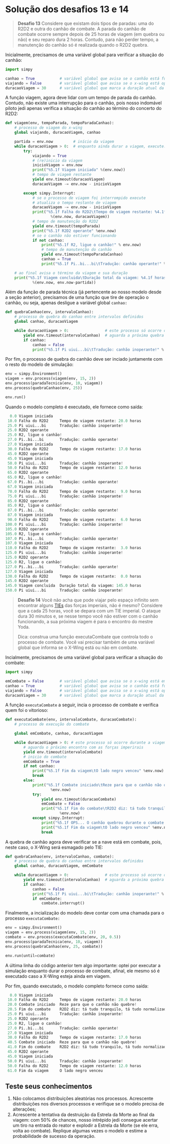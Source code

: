 # Solução dos desafios 13 e 14

> **Desafio 13** Considere que existam dois tipos de paradas: uma do R2D2 e outra do canhão de combate. A parada do canhão de combate ocorre sempre depois de 25 horas de viagem \(em quebra ou não\) e seu reparo dura 2 horas. Contudo, para não perder tempo, a manutenção do canhão só é realizada quando o R2D2 quebra.

Inicialmente, precisamos de uma variável global para verificar a situação do canhão:

```python
import simpy

canhao = True           # variável global que avisa se o canhão está funcionando
viajando = False        # variável global que avisa se o x-wing está operando
duracaoViagem = 30      # variável global que marca a duração atual da viagem
```

A função viagem, agora deve lidar com um tempo de parada do canhão. Contudo, não existe uma interrupção para o canhão, pois nosso indomável piloto jedi apenas verifica a situação do canhão ao término do concerto do R2D2:

```python
def viagem(env, tempoParada, tempoParadaCanhao):
    # processo de viagem do x-wing
    global viajando, duracaoViagem, canhao

    partida = env.now         # início da viagem
    while duracaoViagem > 0:  # enquanto ainda durar a viagem, execute:
        try:
            viajando = True
            # (re)inicio da viagem
            inicioViagem = env.now 
            print("%5.1f Viagem iniciada" %(env.now))
            # tempo de viagem restante
            yield env.timeout(duracaoViagem) 
            duracaoViagem -= env.now - inicioViagem

        except simpy.Interrupt:
            # se o processo de viagem foi interrompido execute
            # atualiza o tempo restante de viagem
            duracaoViagem -= env.now - inicioViagem 
            print("%5.1f Falha do R2D2\tTempo de viagem restante: %4.1f horas" 
                    %(env.now, duracaoViagem))
            # tempo de manutenção do R2D2
            yield env.timeout(tempoParada)
            print("%5.1f R2D2 operante" %env.now)
            # se o canhão não estiver funcionando
            if not canhao:
                print("%5.1f R2, ligue o canhão!" % env.now)
                # tempo de manutenção do canhão
                yield env.timeout(tempoParadaCanhao)
                canhao = True
                print("%5.1f Pi..bi...bi\tTradução: canhão operante!" % env.now)

    # ao final avisa o término da viagem e sua duração
    print("%5.1f Viagem concluida\tDuração total da viagem: %4.1f horas" 
            %(env.now, env.now-partida))
```

Além da função de parada técnica \(já pertencente ao nosso modelo desde a seção anterior\), precisamos de uma função que tire de operação o canhão, ou seja, apenas desligue a variável global `canhao:`

```python
def quebraCanhao(env, intervaloCanhao):
    # processo de quebra do canhao entre intervalos definidos
    global canhao, duracaoViagem

    while duracaoViagem > 0:                # este processo só ocorre durante a viagem
        yield env.timeout(intervaloCanhao)  # aguarda a próxima quebra do canhao
        if canhao:
            canhao = False
            print("%5.1f Pi uiui...bi\tTradução: canhão inoperante!" % (env.now))
```

Por fim, o processo de quebra do canhão deve ser inciado juntamente com o resto do modelo de simulação:

```python
env = simpy.Environment()
viagem = env.process(viagem(env, 15, 2))
env.process(paradaTecnica(env, 10, viagem))
env.process(quebraCanhao(env, 25))

env.run()
```

Quando o modelo completo é executado, ele fornece como saída:

```python
  0.0 Viagem iniciada
 10.0 Falha do R2D2     Tempo de viagem restante: 20.0 horas
 25.0 Pi uiui...bi      Tradução: canhão inoperante!
 25.0 R2D2 operante
 25.0 R2, ligue o canhão!
 27.0 Pi..bi...bi       Tradução: canhão operante!
 27.0 Viagem iniciada
 30.0 Falha do R2D2     Tempo de viagem restante: 17.0 horas
 45.0 R2D2 operante
 45.0 Viagem iniciada
 50.0 Pi uiui...bi      Tradução: canhão inoperante!
 50.0 Falha do R2D2     Tempo de viagem restante: 12.0 horas
 65.0 R2D2 operante
 65.0 R2, ligue o canhão!
 67.0 Pi..bi...bi       Tradução: canhão operante!
 67.0 Viagem iniciada
 70.0 Falha do R2D2     Tempo de viagem restante:  9.0 horas
 75.0 Pi uiui...bi      Tradução: canhão inoperante!
 85.0 R2D2 operante
 85.0 R2, ligue o canhão!
 87.0 Pi..bi...bi       Tradução: canhão operante!
 87.0 Viagem iniciada
 90.0 Falha do R2D2     Tempo de viagem restante:  6.0 horas
100.0 Pi uiui...bi      Tradução: canhão inoperante!
105.0 R2D2 operante
105.0 R2, ligue o canhão!
107.0 Pi..bi...bi       Tradução: canhão operante!
107.0 Viagem iniciada
110.0 Falha do R2D2     Tempo de viagem restante:  3.0 horas
125.0 Pi uiui...bi      Tradução: canhão inoperante!
125.0 R2D2 operante
125.0 R2, ligue o canhão!
127.0 Pi..bi...bi       Tradução: canhão operante!
127.0 Viagem iniciada
130.0 Falha do R2D2     Tempo de viagem restante:  0.0 horas
145.0 R2D2 operante
145.0 Viagem concluida  Duração total da viagem: 145.0 horas
150.0 Pi uiui...bi      Tradução: canhão inoperante!
```

> **Desafio 14** Você não acha que pode viajar pelo espaço infinito sem encontrar alguns [TIEs](https://en.wikipedia.org/wiki/TIE_fighter) das forças imperiais, não é mesmo? Considere que a cada 25 horas, você se depara com um TIE imperial. O ataque dura 30 minutos e, se nesse tempo você não estiver com o canhão funcionando, a sua próxima viagem é para o encontro do mestre Yoda.
>
> Dica: construa uma função executaCombate que controla todo o processo de combate. Você vai precisar também de uma variável global que informa se o X-Wing está ou não em combate.

Incialmente, precisamos de uma variável global para verificar a situação do combate:

```python
import simpy

emCombate = False       # variável global que avisa se o x-wing está em combate
canhao = True           # variável global que avisa se o canhão está funcionando
viajando = False        # variável global que avisa se o x-wing está operando
duracaoViagem = 30      # variável global que marca a duração atual da viagem
```

A função `executaCombate` a seguir, incia o processo de combate e verifica quem foi o vitorioso:

```python
def executaCombate(env, intervaloCombate, duracaoCombate):
    # processo de execução do combate

    global emCombate, canhao, duracaoViagem

    while duracaoViagem > 0: # este processo só ocorre durante a viagem
        # aguarda o próximo encontro com as forças imperirais
        yield env.timeout(intervaloCombate)
        # inicio do combate
        emCombate = True 
        if not canhao:
            print("%5.1f Fim da viagem\tO lado negro venceu" %env.now)
            break
        else:
            print("%5.1f Combate iniciado\tReze para que o canhão não quebre!"
                    %env.now)
            try:
                yield env.timeout(duracaoCombate)
                emCombate = False
                print("%5.1f Fim do combate\tR2D2 diz: tá tudo tranquilo, tá tudo normalizado."
                        %env.now)
            except simpy.Interrupt:
                print("%5.1f OPS... O canhão quebrou durante o combate." %env.now)
                print("%5.1f Fim da viagem\tO lado negro venceu" %env.now)
                break
```

A quebra de canhão agora deve verificar se a nave está em combate, pois, neste caso, o X-Wing será esmagado pelo TIE:

```python
def quebraCanhao(env, intervaloCanhao, combate):
    # processo de quebra do canhao entre intervalos definidos
    global canhao, duracaoViagem, emCombate

    while duracaoViagem > 0:                # este processo só ocorre durante a viagem
        yield env.timeout(intervaloCanhao)  # aguarda a próxima quebra do canhao
        if canhao:
            canhao = False
            print("%5.1f Pi uiui...bi\tTradução: canhão inoperante!" % (env.now))
            if emCombate:
                combate.interrupt()
```

Finalmente, a incialização do modelo deve contar com uma chamada para o processo `executaCombate:`

```python
env = simpy.Environment()
viagem = env.process(viagem(env, 15, 2))
combate = env.process(executaCombate(env, 20, 0.5))
env.process(paradaTecnica(env, 10, viagem))
env.process(quebraCanhao(env, 25, combate))

env.run(until=combate)
```

A última linha do código anterior tem algo importante: optei por executar a simulação enquanto durar o processo de combate, afinal, ele mesmo só é executado caso a X-Wing esteja ainda em viagem.

Por fim, quando executado, o modelo completo fornece como saída:

```python
  0.0 Viagem iniciada
 10.0 Falha do R2D2     Tempo de viagem restante: 20.0 horas
 20.0 Combate iniciado  Reze para que o canhão não quebre!
 20.5 Fim do combate    R2D2 diz: tá tudo tranquilo, tá tudo normalizado.
 25.0 Pi uiui...bi      Tradução: canhão inoperante!
 25.0 R2D2 operante
 25.0 R2, ligue o canhão!
 27.0 Pi..bi...bi       Tradução: canhão operante!
 27.0 Viagem iniciada
 30.0 Falha do R2D2     Tempo de viagem restante: 17.0 horas
 40.5 Combate iniciado  Reze para que o canhão não quebre!
 41.0 Fim do combate    R2D2 diz: tá tudo tranquilo, tá tudo normalizado.
 45.0 R2D2 operante
 45.0 Viagem iniciada
 50.0 Pi uiui...bi      Tradução: canhão inoperante!
 50.0 Falha do R2D2     Tempo de viagem restante: 12.0 horas
 61.0 Fim da viagem     O lado negro venceu
```

## Teste seus conhecimentos

1. Não colocamos distribuições aleatórias nos processos. Acrescente distribuições nos diversos processos e verifique se o modelo precisa de alterações;
2. Acrescente a tentativa da destruição da Estrela da Morte ao final da viagem: com 50% de chances, nosso intrépido jedi consegue acertar um tiro na entrada do reator e explodir a Estrela da Morte \(se ele erra, volta ao combate\). Replique algumas vezes o modelo e estime a probabilidade de sucesso da operação.



